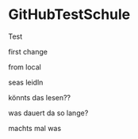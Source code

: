 # GitHubTestSchule
Test

first change

from local

seas leidln

könnts das lesen??

was dauert da so lange?

machts mal was